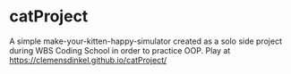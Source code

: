 # catProject
A simple make-your-kitten-happy-simulator created as a solo side project during WBS Coding School in order to practice OOP. 
Play at https://clemensdinkel.github.io/catProject/
